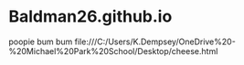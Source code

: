 # Baldman26.github.io

poopie bum bum
file:///C:/Users/K.Dempsey/OneDrive%20-%20Michael%20Park%20School/Desktop/cheese.html
